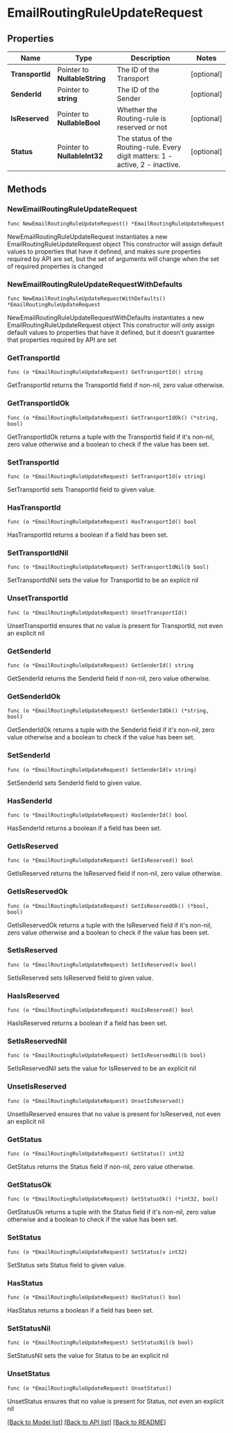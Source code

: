 # EmailRoutingRuleUpdateRequest

## Properties

Name | Type | Description | Notes
------------ | ------------- | ------------- | -------------
**TransportId** | Pointer to **NullableString** | The ID of the Transport | [optional] 
**SenderId** | Pointer to **string** | The ID of the Sender | [optional] 
**IsReserved** | Pointer to **NullableBool** | Whether the Routing-rule is reserved or not | [optional] 
**Status** | Pointer to **NullableInt32** | The status of the Routing-rule. Every digit matters: 1 - active, 2 - inactive. | [optional] 

## Methods

### NewEmailRoutingRuleUpdateRequest

`func NewEmailRoutingRuleUpdateRequest() *EmailRoutingRuleUpdateRequest`

NewEmailRoutingRuleUpdateRequest instantiates a new EmailRoutingRuleUpdateRequest object
This constructor will assign default values to properties that have it defined,
and makes sure properties required by API are set, but the set of arguments
will change when the set of required properties is changed

### NewEmailRoutingRuleUpdateRequestWithDefaults

`func NewEmailRoutingRuleUpdateRequestWithDefaults() *EmailRoutingRuleUpdateRequest`

NewEmailRoutingRuleUpdateRequestWithDefaults instantiates a new EmailRoutingRuleUpdateRequest object
This constructor will only assign default values to properties that have it defined,
but it doesn't guarantee that properties required by API are set

### GetTransportId

`func (o *EmailRoutingRuleUpdateRequest) GetTransportId() string`

GetTransportId returns the TransportId field if non-nil, zero value otherwise.

### GetTransportIdOk

`func (o *EmailRoutingRuleUpdateRequest) GetTransportIdOk() (*string, bool)`

GetTransportIdOk returns a tuple with the TransportId field if it's non-nil, zero value otherwise
and a boolean to check if the value has been set.

### SetTransportId

`func (o *EmailRoutingRuleUpdateRequest) SetTransportId(v string)`

SetTransportId sets TransportId field to given value.

### HasTransportId

`func (o *EmailRoutingRuleUpdateRequest) HasTransportId() bool`

HasTransportId returns a boolean if a field has been set.

### SetTransportIdNil

`func (o *EmailRoutingRuleUpdateRequest) SetTransportIdNil(b bool)`

 SetTransportIdNil sets the value for TransportId to be an explicit nil

### UnsetTransportId
`func (o *EmailRoutingRuleUpdateRequest) UnsetTransportId()`

UnsetTransportId ensures that no value is present for TransportId, not even an explicit nil
### GetSenderId

`func (o *EmailRoutingRuleUpdateRequest) GetSenderId() string`

GetSenderId returns the SenderId field if non-nil, zero value otherwise.

### GetSenderIdOk

`func (o *EmailRoutingRuleUpdateRequest) GetSenderIdOk() (*string, bool)`

GetSenderIdOk returns a tuple with the SenderId field if it's non-nil, zero value otherwise
and a boolean to check if the value has been set.

### SetSenderId

`func (o *EmailRoutingRuleUpdateRequest) SetSenderId(v string)`

SetSenderId sets SenderId field to given value.

### HasSenderId

`func (o *EmailRoutingRuleUpdateRequest) HasSenderId() bool`

HasSenderId returns a boolean if a field has been set.

### GetIsReserved

`func (o *EmailRoutingRuleUpdateRequest) GetIsReserved() bool`

GetIsReserved returns the IsReserved field if non-nil, zero value otherwise.

### GetIsReservedOk

`func (o *EmailRoutingRuleUpdateRequest) GetIsReservedOk() (*bool, bool)`

GetIsReservedOk returns a tuple with the IsReserved field if it's non-nil, zero value otherwise
and a boolean to check if the value has been set.

### SetIsReserved

`func (o *EmailRoutingRuleUpdateRequest) SetIsReserved(v bool)`

SetIsReserved sets IsReserved field to given value.

### HasIsReserved

`func (o *EmailRoutingRuleUpdateRequest) HasIsReserved() bool`

HasIsReserved returns a boolean if a field has been set.

### SetIsReservedNil

`func (o *EmailRoutingRuleUpdateRequest) SetIsReservedNil(b bool)`

 SetIsReservedNil sets the value for IsReserved to be an explicit nil

### UnsetIsReserved
`func (o *EmailRoutingRuleUpdateRequest) UnsetIsReserved()`

UnsetIsReserved ensures that no value is present for IsReserved, not even an explicit nil
### GetStatus

`func (o *EmailRoutingRuleUpdateRequest) GetStatus() int32`

GetStatus returns the Status field if non-nil, zero value otherwise.

### GetStatusOk

`func (o *EmailRoutingRuleUpdateRequest) GetStatusOk() (*int32, bool)`

GetStatusOk returns a tuple with the Status field if it's non-nil, zero value otherwise
and a boolean to check if the value has been set.

### SetStatus

`func (o *EmailRoutingRuleUpdateRequest) SetStatus(v int32)`

SetStatus sets Status field to given value.

### HasStatus

`func (o *EmailRoutingRuleUpdateRequest) HasStatus() bool`

HasStatus returns a boolean if a field has been set.

### SetStatusNil

`func (o *EmailRoutingRuleUpdateRequest) SetStatusNil(b bool)`

 SetStatusNil sets the value for Status to be an explicit nil

### UnsetStatus
`func (o *EmailRoutingRuleUpdateRequest) UnsetStatus()`

UnsetStatus ensures that no value is present for Status, not even an explicit nil

[[Back to Model list]](../README.md#documentation-for-models) [[Back to API list]](../README.md#documentation-for-api-endpoints) [[Back to README]](../README.md)


